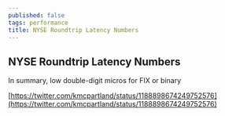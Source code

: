 ```yaml
---
published: false
tags: performance
title: NYSE Roundtrip Latency Numbers
---
```

## NYSE Roundtrip Latency Numbers

In summary, low double-digit micros for FIX or binary

[https://twitter.com/kmcpartland/status/1188898674249752576](https://twitter.com/kmcpartland/status/1188898674249752576)